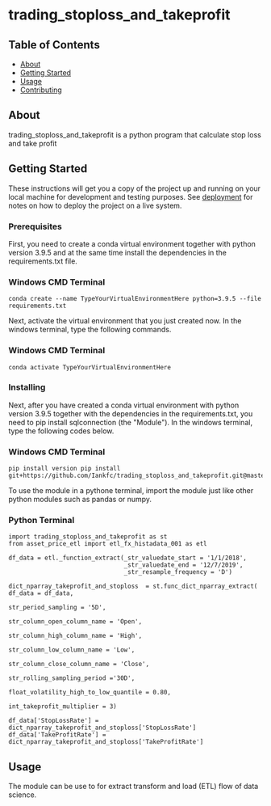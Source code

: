 # trading_stoploss_and_takeprofit

## Table of Contents

- [About](#about)
- [Getting Started](#getting_started)
- [Usage](#usage)
- [Contributing](../CONTRIBUTING.md)

## About <a name = "about"></a>

trading_stoploss_and_takeprofit is a python program that calculate stop loss and take profit


## Getting Started <a name = "getting_started"></a>

These instructions will get you a copy of the project up and running on your local machine for development and testing purposes. See [deployment](#deployment) for notes on how to deploy the project on a live system.

### Prerequisites

First, you need to create a conda virtual environment together with python version 3.9.5 and at the same time install the dependencies in the requirements.txt file.

### Windows CMD Terminal
```
conda create --name TypeYourVirtualEnvironmentHere python=3.9.5 --file requirements.txt

```
Next, activate the virtual environment that you just created now. In the windows terminal, type the following commands.

### Windows CMD Terminal
```
conda activate TypeYourVirtualEnvironmentHere

```
### Installing

Next, after you have created a conda virtual environment with python version 3.9.5 together with the dependencies in the requirements.txt, you need to pip install sqlconnection (the "Module"). In the windows terminal, type the following codes below.

### Windows CMD Terminal
```
pip install version pip install git+https://github.com/Iankfc/trading_stoploss_and_takeprofit.git@master
```

To use the module in a pythone terminal, import the module just like other python modules such as pandas or numpy.

### Python Terminal
```
import trading_stoploss_and_takeprofit as st 
from asset_price_etl import etl_fx_histadata_001 as etl

df_data = etl._function_extract(_str_valuedate_start = '1/1/2018',
                                _str_valuedate_end = '12/7/2019',
                                _str_resample_frequency = 'D')

dict_nparray_takeprofit_and_stoploss  = st.func_dict_nparray_extract(  df_data = df_data,
                                                                        str_period_sampling = '5D',
                                                                        str_column_open_column_name = 'Open',
                                                                        str_column_high_column_name = 'High',
                                                                        str_column_low_column_name = 'Low',
                                                                        str_column_close_column_name = 'Close',
                                                                        str_rolling_sampling_period ='30D',
                                                                        float_volatility_high_to_low_quantile = 0.80,
                                                                        int_takeprofit_multiplier = 3)

df_data['StopLossRate'] = dict_nparray_takeprofit_and_stoploss['StopLossRate']
df_data['TakeProfitRate'] = dict_nparray_takeprofit_and_stoploss['TakeProfitRate']

```


## Usage <a name = "usage"></a>

The module can be use to for extract transform and load (ETL) flow of data science.
